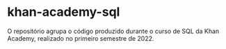 # khan-academy-sql
O repositório agrupa o código produzido durante o curso de SQL da Khan Academy, realizado no primeiro semestre de 2022.
